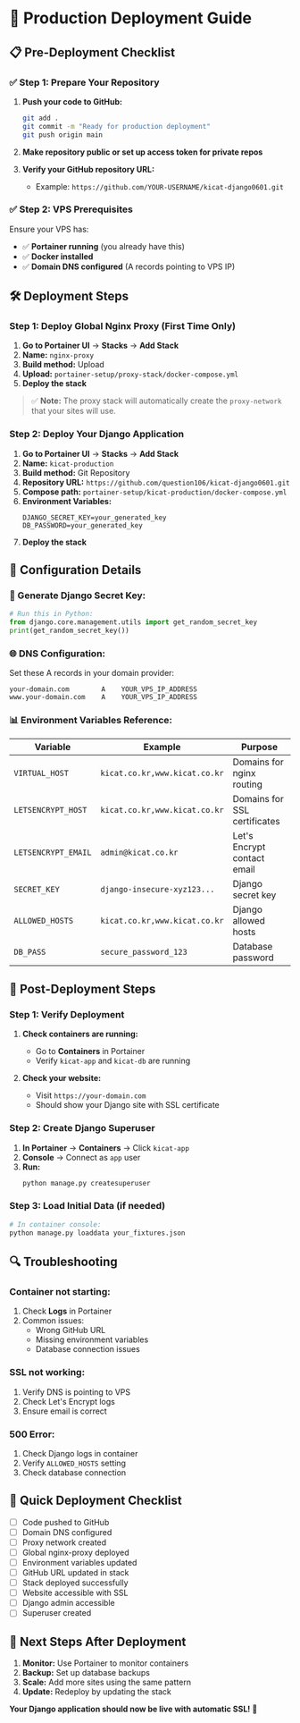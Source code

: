 # 🚀 Production Deployment Guide

## 📋 Pre-Deployment Checklist

### ✅ **Step 1: Prepare Your Repository**

1. **Push your code to GitHub:**
   ```bash
   git add .
   git commit -m "Ready for production deployment"
   git push origin main
   ```

2. **Make repository public or set up access token for private repos**

3. **Verify your GitHub repository URL:**
   - Example: `https://github.com/YOUR-USERNAME/kicat-django0601.git`

### ✅ **Step 2: VPS Prerequisites**

Ensure your VPS has:
- ✅ **Portainer running** (you already have this)
- ✅ **Docker installed**
- ✅ **Domain DNS configured** (A records pointing to VPS IP)

## 🛠️ Deployment Steps

### **Step 1: Deploy Global Nginx Proxy (First Time Only)**

1. **Go to Portainer UI** → **Stacks** → **Add Stack**
2. **Name:** `nginx-proxy`
3. **Build method:** Upload
4. **Upload:** `portainer-setup/proxy-stack/docker-compose.yml`
5. **Deploy the stack**

> ✅ **Note:** The proxy stack will automatically create the `proxy-network` that your sites will use.

### **Step 2: Deploy Your Django Application**

1. **Go to Portainer UI** → **Stacks** → **Add Stack**
2. **Name:** `kicat-production`
3. **Build method:** Git Repository
4. **Repository URL:** `https://github.com/question106/kicat-django0601.git`
5. **Compose path:** `portainer-setup/kicat-production/docker-compose.yml`
6. **Environment Variables:**
   ```
   DJANGO_SECRET_KEY=your_generated_key
   DB_PASSWORD=your_generated_key
   ```
7. **Deploy the stack**

## 🔧 Configuration Details

### **🔑 Generate Django Secret Key:**
```python
# Run this in Python:
from django.core.management.utils import get_random_secret_key
print(get_random_secret_key())
```

### **🌐 DNS Configuration:**
Set these A records in your domain provider:
```
your-domain.com        A    YOUR_VPS_IP_ADDRESS
www.your-domain.com    A    YOUR_VPS_IP_ADDRESS
```

### **📊 Environment Variables Reference:**

| Variable | Example | Purpose |
|----------|---------|---------|
| `VIRTUAL_HOST` | `kicat.co.kr,www.kicat.co.kr` | Domains for nginx routing |
| `LETSENCRYPT_HOST` | `kicat.co.kr,www.kicat.co.kr` | Domains for SSL certificates |
| `LETSENCRYPT_EMAIL` | `admin@kicat.co.kr` | Let's Encrypt contact email |
| `SECRET_KEY` | `django-insecure-xyz123...` | Django secret key |
| `ALLOWED_HOSTS` | `kicat.co.kr,www.kicat.co.kr` | Django allowed hosts |
| `DB_PASS` | `secure_password_123` | Database password |

## 📝 Post-Deployment Steps

### **Step 1: Verify Deployment**

1. **Check containers are running:**
   - Go to **Containers** in Portainer
   - Verify `kicat-app` and `kicat-db` are running

2. **Check your website:**
   - Visit `https://your-domain.com`
   - Should show your Django site with SSL certificate

### **Step 2: Create Django Superuser**

1. **In Portainer** → **Containers** → Click `kicat-app`
2. **Console** → Connect as `app` user
3. **Run:**
   ```bash
   python manage.py createsuperuser
   ```

### **Step 3: Load Initial Data (if needed)**

```bash
# In container console:
python manage.py loaddata your_fixtures.json
```

## 🔍 Troubleshooting

### **Container not starting:**
1. Check **Logs** in Portainer
2. Common issues:
   - Wrong GitHub URL
   - Missing environment variables
   - Database connection issues

### **SSL not working:**
1. Verify DNS is pointing to VPS
2. Check Let's Encrypt logs
3. Ensure email is correct

### **500 Error:**
1. Check Django logs in container
2. Verify `ALLOWED_HOSTS` setting
3. Check database connection

## 🎯 Quick Deployment Checklist

- [ ] Code pushed to GitHub
- [ ] Domain DNS configured
- [ ] Proxy network created
- [ ] Global nginx-proxy deployed
- [ ] Environment variables updated
- [ ] GitHub URL updated in stack
- [ ] Stack deployed successfully
- [ ] Website accessible with SSL
- [ ] Django admin accessible
- [ ] Superuser created

## 🚀 Next Steps After Deployment

1. **Monitor:** Use Portainer to monitor containers
2. **Backup:** Set up database backups
3. **Scale:** Add more sites using the same pattern
4. **Update:** Redeploy by updating the stack

**Your Django application should now be live with automatic SSL! 🎉** 